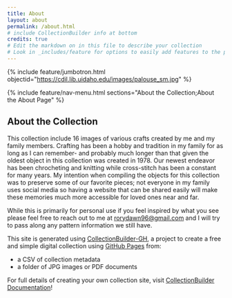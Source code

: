 ```yaml
---
title: About
layout: about
permalink: /about.html
# include CollectionBuilder info at bottom
credits: true
# Edit the markdown on in this file to describe your collection
# Look in _includes/feature for options to easily add features to the page
---
```


{% include feature/jumbotron.html objectid="https://cdil.lib.uidaho.edu/images/palouse_sm.jpg" %}

{% include feature/nav-menu.html sections="About the Collection;About the About Page" %}

## About the Collection

This collection include 16 images of various crafts created by me and my family members. Crafting has been a hobby and tradition in my family for as long as I can remember- and probably much longer than that given the oldest object in this collection was created in 1978. Our newest endeavor has been chrocheting and knitting while cross-stitch has been a constant for many years. My intention when compiling the objects for this collection was to preserve some of our favorite pieces; not everyone in my family uses social media so having a website that can be shared easily will make these memories much more accessible for loved ones near and far.

While this is primarily for personal use if you feel inspired by what you see please feel free to reach out to me at rorydawn96@gmail.com and I will try to pass along any pattern information we still have.

This site is generated using [CollectionBuilder-GH](https://collectionbuilding.github.io/gh/), a project to create a free and simple digital collection using [GitHub Pages](https://pages.github.com/) from: 

- a CSV of collection metadata
- a folder of JPG images or PDF documents 

For full details of creating your own collection site, visit [CollectionBuilder Documentation](https://collectionbuilder.github.io/cb-docs/)!


